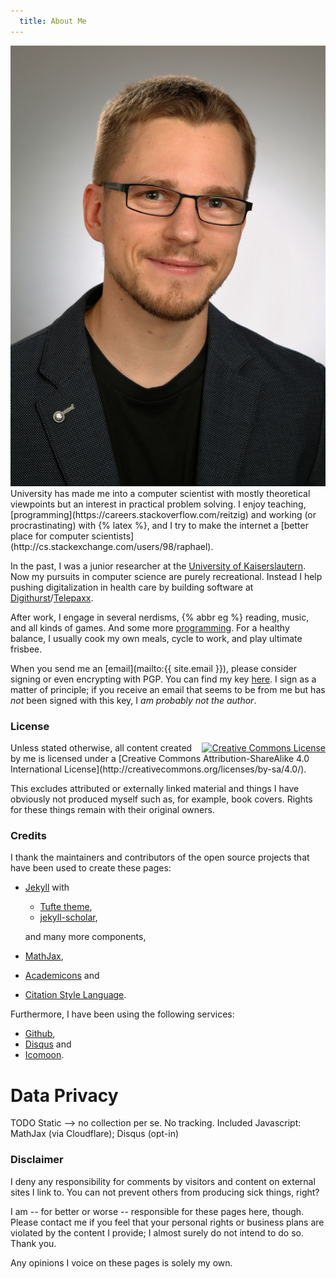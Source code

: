 ```yaml
---
  title: About Me
---
```


<img src="/assets/img/reitzig.jpg" alt="Raphael Reitzig" class="main-portrait" />
University has made me into a computer scientist with mostly theoretical viewpoints
but an interest in practical problem solving.
I enjoy teaching, 
  [programming](https://careers.stackoverflow.com/reitzig)
and working (or procrastinating) with {% latex %}, 
and I try to make the internet a 
  [better place for computer scientists](http://cs.stackexchange.com/users/98/raphael).

In the past, I was a junior researcher at the 
  [University of Kaiserslautern](http://wwwagak.cs.uni-kl.de/home/staff/raphael-reitzig).
Now my pursuits in computer science are purely recreational.
Instead I help pushing digitalization in health care by building software at
  [Digithurst](http://www.digithurst.de)/[Telepaxx](http://www.telepaxx.de).

After work, I engage in several nerdisms, {% abbr eg %} reading, music, and all kinds of
games. And some more
    [programming](https://github.com/reitzig).
For a healthy balance, I usually cook my own meals, cycle to work, and
play ultimate frisbee.

When you send me an [email](mailto:{{ site.email }}), 
please consider signing or even encrypting with PGP.
You can find my key 
  [here](http://pgp.mit.edu:11371/pks/lookup?op=get&search=0x12F79CC14F0B50B9).
I sign as a matter of principle;
if you receive an email that seems to be from me but has *not* been signed with this key,
I *am probably not the author*.

### License

<a rel="license" href="http://creativecommons.org/licenses/by-sa/4.0/" style="float:right;">
  <img alt="Creative Commons License" style="border-width:0" src="https://i.creativecommons.org/l/by-sa/4.0/88x31.png" />
</a>
Unless stated otherwise, all content created by me is licensed under a [Creative Commons Attribution-ShareAlike 4.0 International License](http://creativecommons.org/licenses/by-sa/4.0/).

This excludes attributed or externally linked material and things I have obviously not produced myself such as,
for example, book covers. Rights for these things remain with their original owners.

### Credits

I thank the maintainers and contributors of the open source projects that
have been used to create these pages:

 * [Jekyll](http://jekyllrb.com/) with
 
    * [Tufte theme](http://github.com/clayh53/tufte-jekyll),
    * [jekyll-scholar](https://github.com/inukshuk/jekyll-scholar),
    
   and many more components,
   
 * [MathJax](https://www.mathjax.org/),
 * [Academicons](http://jpswalsh.github.io/academicons/) and
 * [Citation Style Language](http://citationstyles.org/).

Furthermore, I have been using the following services:

 * [Github](https://github.com),
 * [Disqus](https://disqus.com) and
 * [Icomoon](https://icomoon.io/).


# Data Privacy

TODO
Static --> no collection per se. No tracking.
Included Javascript: MathJax (via Cloudflare); Disqus (opt-in)


### Disclaimer

I deny any responsibility for comments by visitors and content on external sites I link to.
You can not prevent others from producing sick things, right?

I am -- for better or worse -- responsible for these pages here, though.
Please contact me if you feel that your personal rights or business plans are violated by the content I provide;
I almost surely do not intend to do so. Thank you.

Any opinions I voice on these pages is solely my own.
